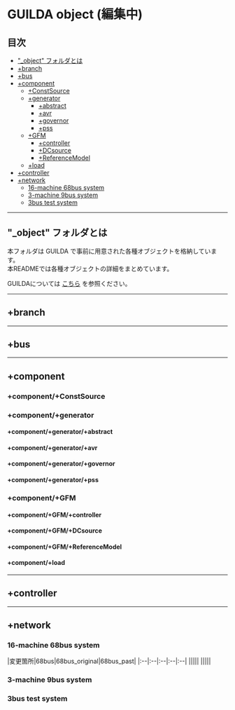 # GUILDA object (編集中)

## 目次
- ["_object" フォルダとは](#anchor1)
- [+branch](#anchor2)
- [+bus](#anchor3)
- [+component](#anchor4)
	- [+ConstSource](#anchor4-1)
	- [+generator](#anchor4-2)
		- [+abstract](#anchor4-2-1)
		- [+avr](#anchor4-2-2)
		- [+governor](#anchor4-2-3)
		- [+pss](#anchor4-2-4)
	- [+GFM](#anchor4-3)
		- [+controller](#anchor4-3-1)
		- [+DCsource](#anchor4-3-2)
		- [+ReferenceModel](#anchor4-3-3)
	- [+load](#anchor4-4)
- [+controller](#anchor5)
- [+network](#anchor6)
	- [16-machine 68bus system](#anchor6-1)
	- [3-machine 9bus system](#anchor6-2)
	- [3bus test system](#anchor6-3)

***

<a id="anchor1"></a>
## "_object" フォルダとは

本フォルダは GUILDA で事前に用意された各種オブジェクトを格納しています。<br>
本READMEでは各種オブジェクトの詳細をまとめています。

GUILDAについては [こちら](../README.md) を参照ください。

***

<a id="anchor2"></a>
## +branch


***

<a id="anchor3"></a>
## +bus


***

<a id="anchor4"></a>
## +component


<a id="anchor4-1"></a>
### +component/+ConstSource


<a id="anchor4-2"></a>
### +component/+generator


<a id="anchor4-2-1"></a>
#### +component/+generator/+abstract


<a id="anchor4-2-2"></a>
#### +component/+generator/+avr


<a id="anchor4-2-3"></a>
#### +component/+generator/+governor


<a id="anchor4-2-4"></a>
#### +component/+generator/+pss


<a id="anchor4-3"></a>
### +component/+GFM


<a id="anchor4-3-1"></a>
#### +component/+GFM/+controller


<a id="anchor4-3-2"></a>
#### +component/+GFM/+DCsource


<a id="anchor4-3-3"></a>

#### +component/+GFM/+ReferenceModel


<a id="anchor4-4"></a>

#### +component/+load


***

<a id="anchor5"></a>
## +controller


***

<a id="anchor6"></a>
## +network


<a id="anchor6-1"></a>
### 16-machine 68bus system

|変更箇所|68bus|68bus_original|68bus_past|
|:--|:--|:--|:--|:--|
|||||
|||||

<a id="anchor6-2"></a>                
### 3-machine 9bus system


<a id="anchor6-3"></a>
### 3bus test system

